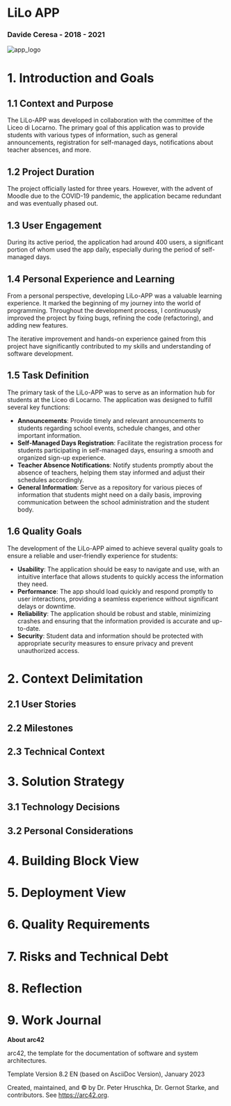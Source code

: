 # LiLo APP
### Davide Ceresa - 2018 - 2021

![app_logo](./assets/images/icon.png)

# 1. Introduction and Goals

## 1.1 Context and Purpose

The LiLo-APP was developed in collaboration with the committee of the Liceo di Locarno. The primary goal of this application was to provide students with various types of information, such as general announcements, registration for self-managed days, notifications about teacher absences, and more.

## 1.2 Project Duration

The project officially lasted for three years. However, with the advent of Moodle due to the COVID-19 pandemic, the application became redundant and was eventually phased out.

## 1.3 User Engagement

During its active period, the application had around 400 users, a significant portion of whom used the app daily, especially during the period of self-managed days.

## 1.4 Personal Experience and Learning

From a personal perspective, developing LiLo-APP was a valuable learning experience. It marked the beginning of my journey into the world of programming. Throughout the development process, I continuously improved the project by fixing bugs, refining the code (refactoring), and adding new features.

The iterative improvement and hands-on experience gained from this project have significantly contributed to my skills and understanding of software development.

## 1.5 Task Definition

The primary task of the LiLo-APP was to serve as an information hub for students at the Liceo di Locarno. The application was designed to fulfill several key functions:
- **Announcements**: Provide timely and relevant announcements to students regarding school events, schedule changes, and other important information.
- **Self-Managed Days Registration**: Facilitate the registration process for students participating in self-managed days, ensuring a smooth and organized sign-up experience.
- **Teacher Absence Notifications**: Notify students promptly about the absence of teachers, helping them stay informed and adjust their schedules accordingly.
- **General Information**: Serve as a repository for various pieces of information that students might need on a daily basis, improving communication between the school administration and the student body.

## 1.6 Quality Goals

The development of the LiLo-APP aimed to achieve several quality goals to ensure a reliable and user-friendly experience for students:
- **Usability**: The application should be easy to navigate and use, with an intuitive interface that allows students to quickly access the information they need.
- **Performance**: The app should load quickly and respond promptly to user interactions, providing a seamless experience without significant delays or downtime.
- **Reliability**: The application should be robust and stable, minimizing crashes and ensuring that the information provided is accurate and up-to-date.
- **Security**: Student data and information should be protected with appropriate security measures to ensure privacy and prevent unauthorized access.

# 2. Context Delimitation

## 2.1 User Stories

## 2.2 Milestones

## 2.3 Technical Context

# 3. Solution Strategy

## 3.1 Technology Decisions

## 3.2 Personal Considerations

# 4. Building Block View

# 5. Deployment View

# 6. Quality Requirements

# 7. Risks and Technical Debt

# 8. Reflection

# 9. Work Journal

**About arc42**

arc42, the template for the documentation of software and system architectures.

Template Version 8.2 EN (based on AsciiDoc Version), January 2023

Created, maintained, and © by Dr. Peter Hruschka, Dr. Gernot Starke, and contributors. See <https://arc42.org>.
